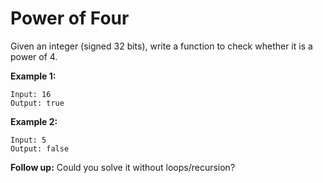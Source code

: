 # Power of Four

Given an integer (signed 32 bits), write a function to check whether it is a power of 4.

__Example 1:__

```pseudo
Input: 16
Output: true
```

__Example 2:__

```pseudo
Input: 5
Output: false
```

__Follow up:__ Could you solve it without loops/recursion?
